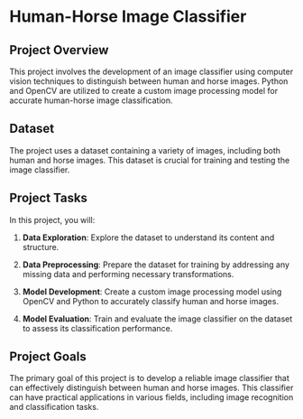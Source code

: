 # Human-Horse Image Classifier

## Project Overview

This project involves the development of an image classifier using computer vision techniques to distinguish between human and horse images. Python and OpenCV are utilized to create a custom image processing model for accurate human-horse image classification.

## Dataset

The project uses a dataset containing a variety of images, including both human and horse images. This dataset is crucial for training and testing the image classifier.

## Project Tasks

In this project, you will:

1. **Data Exploration**: Explore the dataset to understand its content and structure.

2. **Data Preprocessing**: Prepare the dataset for training by addressing any missing data and performing necessary transformations.

3. **Model Development**: Create a custom image processing model using OpenCV and Python to accurately classify human and horse images.

4. **Model Evaluation**: Train and evaluate the image classifier on the dataset to assess its classification performance.

## Project Goals

The primary goal of this project is to develop a reliable image classifier that can effectively distinguish between human and horse images. This classifier can have practical applications in various fields, including image recognition and classification tasks.
